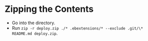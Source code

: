 # Zipping the Contents

- Go into the directory.
- Run `zip -r deploy.zip ./* .ebextensions/* --exclude .git/\* README.md deploy.zip`.